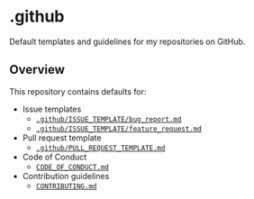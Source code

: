 # .github

Default templates and guidelines for my repositories on GitHub.


## Overview

This repository contains defaults for:

- Issue templates
  - [`.github/ISSUE_TEMPLATE/bug_report.md`][bug_report]
  - [`.github/ISSUE_TEMPLATE/feature_request.md`][feature_request]
- Pull request template
  - [`.github/PULL_REQUEST_TEMPLATE.md`][pull_request]
- Code of Conduct
  - [`CODE_OF_CONDUCT.md`](CODE_OF_CONDUCT.md)
- Contribution guidelines
  - [`CONTRIBUTING.md`](CONTRIBUTING.md)


[bug_report]:.github/ISSUE_TEMPLATE/bug_report.md
[feature_request]:.github/ISSUE_TEMPLATE/feature_request.md
[pull_request]:.github/PULL_REQUEST_TEMPLATE.md
